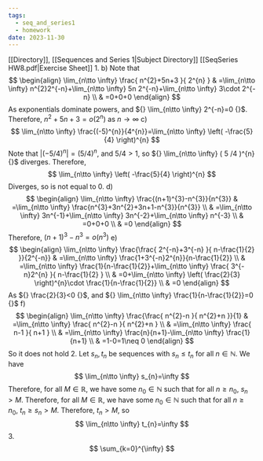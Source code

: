 ```yaml
---
tags:
  - seq_and_series1
  - homework
date: 2023-11-30
---
```

[[Directory]], [[Sequences and Series 1|Subject Directory]]
[[SeqSeries HW8.pdf|Exercise Sheet]]
1. 
b)
Note that
$$
\begin{align}
 \lim_{n\tto \infty} \frac{ n^{2}+5n+3 }{ 2^{n} } & =\lim_{n\tto \infty} n^{2}2^{-n}+\lim_{n\tto \infty} 5n 2^{-n}+\lim_{n\tto \infty} 3\cdot  2^{-n}   \\
 & =0+0+0
 \end{align}
$$
As exponentials dominate powers, and ${} \lim_{n\tto \infty} 2^{-n}=0 {}$. 
Therefore, ${} n^{2}+5n+3=o(2^{n}) {}$ as ${} n\to{}\infty {}$
c)
$$
\lim_{n\tto \infty} \frac{(-5)^{n}}{4^{n}}=\lim_{n\tto \infty} \left( -\frac{5}{4} \right)^{n}
$$
Note that ${} |(-5 /4)^{n}|=\left( 5 /4 \right)^{n} {}$, and ${} 5 /4 >1 {}$, so ${} \lim_{n\tto \infty} ( 5 /4 )^{n} {}$ diverges. Therefore,
$$
\lim_{n\tto \infty} \left( -\frac{5}{4} \right)^{n}
$$
Diverges, so is not equal to $0$.
d)
$$
\begin{align}
 \lim_{n\tto \infty} \frac{(n+1)^{3}-n^{3}}{n^{3}}  & =\lim_{n\tto \infty} \frac{n^{3}+3n^{2}+3n+1-n^{3}}{n^{3}}   \\
 & =\lim_{n\tto \infty} 3n^{-1}+\lim_{n\tto \infty} 3n^{-2}+\lim_{n\tto \infty} n^{-3} \\
 & =0+0+0 \\
 & =0
 \end{align}
$$
Therefore, ${} (n+1)^{3}-n^{3}=o(n^{3}) {}$
e)
$$
\begin{align}
 \lim_{n\tto \infty} \frac{\frac{ 2^{-n}+3^{-n} }{ n-\frac{1}{2} }}{2^{-n}}  & =\lim_{n\tto \infty} \frac{1+3^{-n}2^{n}}{n-\frac{1}{2}}  \\
 & =\lim_{n\tto \infty} \frac{1}{n-\frac{1}{2}}+\lim_{n\tto \infty} \frac{ 3^{-n}2^{n} }{ n-\frac{1}{2} }  \\
 & =0+\lim_{n\tto \infty} \left(  \frac{2}{3}  \right)^{n}\cdot \frac{1}{n-\frac{1}{2}} \\
 & =0
 \end{align} 
$$
As ${} \frac{2}{3}<0 {}$, and ${} \lim_{n\tto \infty} \frac{1}{n-\frac{1}{2}}=0 {}$
f)
$$
\begin{align}
 \lim_{n\tto \infty} \frac{\frac{ n^{2}-n }{ n^{2}+n }}{1}  & =\lim_{n\tto \infty} \frac{ n^{2}-n }{ n^{2}+n }  \\
 & =\lim_{n\tto \infty} \frac{ n-1 }{ n+1 } \\
 & =\lim_{n\tto \infty} \frac{n}{n+1}-\lim_{n\tto \infty} \frac{1}{n+1} \\
 & =1-0=1\neq 0
 \end{align} 
$$
So it does not hold
2. 
Let ${} s_{n},\, t_{n} {}$ be sequences with ${} s_{n}\leq t_{n} {}$ for all ${} n \in \mathbb{N} {}$. We have
$$
\lim_{n\tto \infty} s_{n}=\infty
$$
Therefore, for all $M \in \mathbb{R} {}$, we have some ${} n_{0} \in \mathbb{N} {}$ such that for all ${} n\geq n_{0} {}$, ${} s_{n}>M {}$. Therefore, for all ${} M \in \mathbb{R} {}$, we have some ${} n_{0} \in \mathbb{N} {}$ such that for all $n\geq n_{0}$, ${} t_{n}\geq s_{n}>M {}$. Therefore, $t_{n}>M$, so 
$$
\lim_{n\tto \infty} t_{n}=\infty
$$
3. 
$$
\sum_{k=0}^{\infty} 
$$
